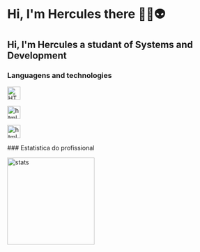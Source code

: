 # Hi, I'm Hercules there 👾🤖👽
## Hi, I'm Hercules a studant of Systems and Development
### Languagens and technologies

<p>

<img 
        aling="left" 
        alt="HTML"
        title="html" 
        width="30px" 
        style="padding-right: 5px;"
        src="https://cdn.jsdelivr.net/gh/devicons/devicon@latest/icons/threedsmax/threedsmax-original.svg" />
          
   <img 
    aling="left" 
    title="html" 
    width="30px" 
    style="padding-right: 5px;"
    src="https://cdn.jsdelivr.net/gh/devicons/devicon@latest/icons/threedsmax/threedsmax-original.svg" />
          
   <img 
    aling="left" 
    title="html" 
    width="30px" 
    style="padding-right: 5px;"
    src="https://cdn.jsdelivr.net/gh/devicons/devicon@latest/icons/threedsmax/threedsmax-original.svg" />

</p>
### Estatistica do profissional
<p>
<img 
        aling="left" 
        alt="stats"
        height="200px"
        src="https://github-readme-stats.vercel.app/api?username=herculescarneiro1313&show=reviews&theme=dark&locale=pt-br" 
        />
</p>





            



